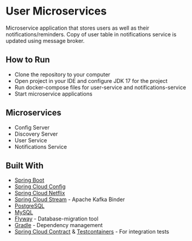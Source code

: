 User Microservices
===

Microservice application that stores users as well as their notifications/reminders. Copy of user table in notifications service is updated using message broker.

## How to Run

* Clone the repository to your computer
* Open project in your IDE and configure JDK 17 for the project
* Run docker-compose files for user-service and notifications-service
* Start microservice applications

## Microservices

* Config Server
* Discovery Server
* User Service
* Notifications Service

## Built With

* [Spring Boot](https://spring.io/projects/spring-boot)
* [Spring Cloud Config](https://spring.io/projects/spring-cloud-config)
* [Spring Cloud Netflix](https://spring.io/projects/spring-cloud-netflix)
* [Spring Cloud Stream](https://spring.io/projects/spring-cloud-stream) - Apache Kafka Binder
* [PostgreSQL](https://www.postgresql.org/)
* [MySQL](https://www.mysql.com/)
* [Flyway](https://flywaydb.org/) - Database-migration tool
* [Gradle](https://gradle.org/) - Dependency management
* [Spring Cloud Contract](https://spring.io/projects/spring-cloud-contract) & [Testcontainers](https://www.testcontainers.com/) - For integration tests